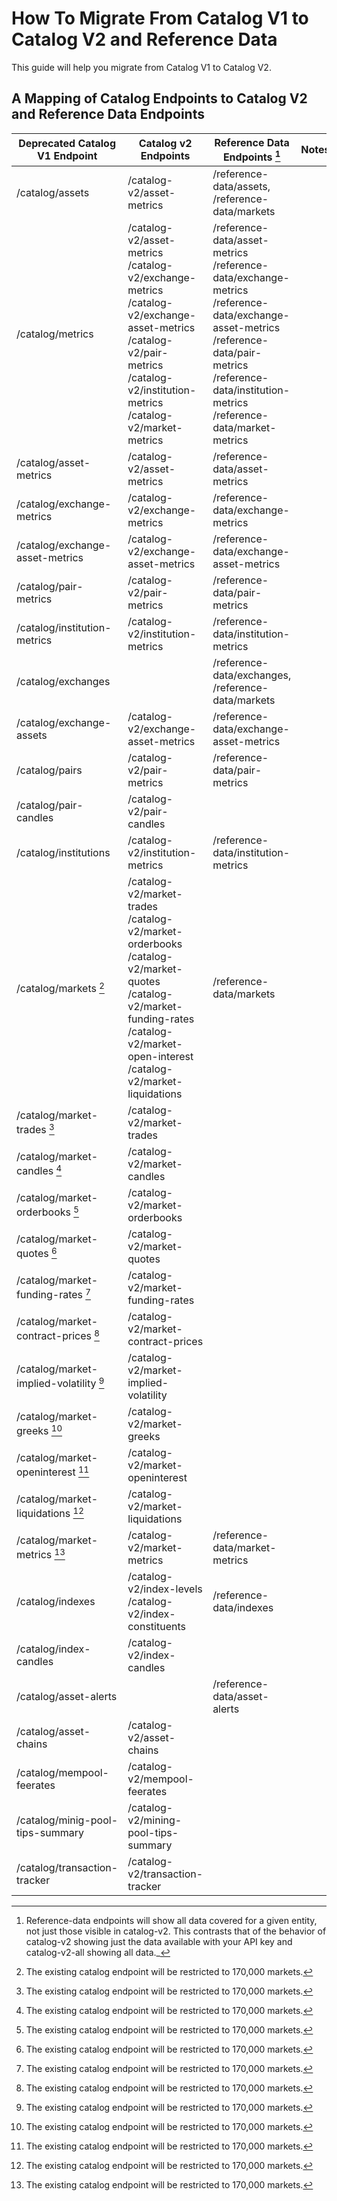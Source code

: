 # How To Migrate From Catalog V1 to Catalog V2 and Reference Data

This guide will help you migrate from Catalog V1 to Catalog V2.

## A Mapping of Catalog Endpoints to Catalog V2 and Reference Data Endpoints

| Deprecated Catalog V1 Endpoint          | Catalog v2 Endpoints                                                                                                                                                                     | Reference Data Endpoints [^1]                                                                                                                                                                              | Notes |
|-----------------------------------------|------------------------------------------------------------------------------------------------------------------------------------------------------------------------------------------|------------------------------------------------------------------------------------------------------------------------------------------------------------------------------------------------------------|-------|
| /catalog/assets                         | /catalog-v2/asset-metrics                                                                                                                                                                | /reference-data/assets, /reference-data/markets                                                                                                                                                            |       |
| /catalog/metrics                        | /catalog-v2/asset-metrics<br/>/catalog-v2/exchange-metrics<br/>/catalog-v2/exchange-asset-metrics<br/>/catalog-v2/pair-metrics<br/>/catalog-v2/institution-metrics<br/>/catalog-v2/market-metrics       | /reference-data/asset-metrics<br/>/reference-data/exchange-metrics<br/>/reference-data/exchange-asset-metrics<br/>/reference-data/pair-metrics<br/>/reference-data/institution-metrics<br/>/reference-data/market-metrics |       |
| /catalog/asset-metrics                  | /catalog-v2/asset-metrics                                                                                                                                                                | /reference-data/asset-metrics                                                                                                                                                                              |       |
| /catalog/exchange-metrics               | /catalog-v2/exchange-metrics                                                                                                                                                             | /reference-data/exchange-metrics                                                                                                                                                                           |       |
| /catalog/exchange-asset-metrics         | /catalog-v2/exchange-asset-metrics                                                                                                                                                       | /reference-data/exchange-asset-metrics                                                                                                                                                                     |       |
| /catalog/pair-metrics                   | /catalog-v2/pair-metrics                                                                                                                                                                 | /reference-data/pair-metrics                                                                                                                                                                               |       |
| /catalog/institution-metrics            | /catalog-v2/institution-metrics                                                                                                                                                          | /reference-data/institution-metrics                                                                                                                                                                        |       |
| /catalog/exchanges                      |                                                                                                                                                                                          | /reference-data/exchanges, /reference-data/markets                                                                                                                                                         |       |
| /catalog/exchange-assets                | /catalog-v2/exchange-asset-metrics                                                                                                                                                       | /reference-data/exchange-asset-metrics                                                                                                                                                                     |       |
| /catalog/pairs                          | /catalog-v2/pair-metrics                                                                                                                                                                 | /reference-data/pair-metrics                                                                                                                                                                               |       |
| /catalog/pair-candles                   | /catalog-v2/pair-candles                                                                                                                                                                 |                                                                                                                                                                                                            |       |
| /catalog/institutions                   | /catalog-v2/institution-metrics                                                                                                                                                          | /reference-data/institution-metrics                                                                                                                                                                        |       |
| /catalog/markets [^2]                   | /catalog-v2/market-trades<br/>/catalog-v2/market-orderbooks<br/>/catalog-v2/market-quotes<br/>/catalog-v2/market-funding-rates<br/>/catalog-v2/market-open-interest<br/>/catalog-v2/market-liquidations | /reference-data/markets                                                                                                                                                                                    |       |
| /catalog/market-trades [^2]             | /catalog-v2/market-trades                                                                                                                                                                |                                                                                                                                                                                                            |       |
| /catalog/market-candles [^2]            | /catalog-v2/market-candles                                                                                                                                                               |                                                                                                                                                                                                            |       |
| /catalog/market-orderbooks [^2]         | /catalog-v2/market-orderbooks                                                                                                                                                            |                                                                                                                                                                                                            |       |
| /catalog/market-quotes [^2]             | /catalog-v2/market-quotes                                                                                                                                                                |                                                                                                                                                                                                            |       |
| /catalog/market-funding-rates [^2]      | /catalog-v2/market-funding-rates                                                                                                                                                         |                                                                                                                                                                                                            |       |
| /catalog/market-contract-prices [^2]    | /catalog-v2/market-contract-prices                                                                                                                                                       |                                                                                                                                                                                                            |       |
| /catalog/market-implied-volatility [^2] | /catalog-v2/market-implied-volatility                                                                                                                                                    |                                                                                                                                                                                                            |       |
| /catalog/market-greeks [^2]             | /catalog-v2/market-greeks                                                                                                                                                                |                                                                                                                                                                                                            |       |
| /catalog/market-openinterest [^2]       | /catalog-v2/market-openinterest                                                                                                                                                          |                                                                                                                                                                                                            |       |
| /catalog/market-liquidations [^2]       | /catalog-v2/market-liquidations                                                                                                                                                          |                                                                                                                                                                                                            |       |
| /catalog/market-metrics [^2]            | /catalog-v2/market-metrics                                                                                                                                                               | /reference-data/market-metrics                                                                                                                                                                             |       |
| /catalog/indexes                        | /catalog-v2/index-levels<br/>/catalog-v2/index-constituents                                                                                                                                 | /reference-data/indexes                                                                                                                                                                                    |       |
| /catalog/index-candles                  | /catalog-v2/index-candles                                                                                                                                                                |                                                                                                                                                                                                            |       |
| /catalog/asset-alerts                   |                                                                                                                                                                                          | /reference-data/asset-alerts                                                                                                                                                                               |       |
| /catalog/asset-chains                   | /catalog-v2/asset-chains                                                                                                                                                                 |                                                                                                                                                                                                            |       |
| /catalog/mempool-feerates               | /catalog-v2/mempool-feerates                                                                                                                                                             |                                                                                                                                                                                                            |       |
| /catalog/minig-pool-tips-summary        | /catalog-v2/mining-pool-tips-summary                                                                                                                                                     |                                                                                                                                                                                                            |       |
| /catalog/transaction-tracker            | /catalog-v2/transaction-tracker                                                                                                                                                          |                                                                                                                                                                                                            |       |

[^1]: Reference-data endpoints will show all data covered for a given entity, not just those visible in catalog-v2. This contrasts that of the behavior of catalog-v2 showing just the data available with your API key and catalog-v2-all showing all data._

[^2]: The existing catalog endpoint will be restricted to 170,000 markets.